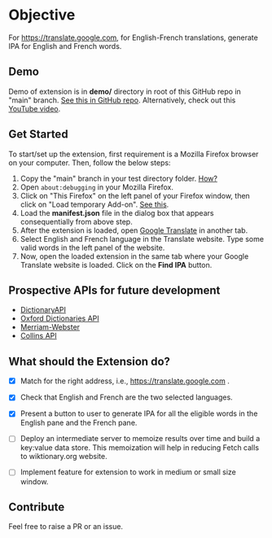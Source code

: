 # Objective

For https://translate.google.com, for English-French translations, generate IPA for English and French words.

## Demo
Demo of extension is in **demo/** directory in root of this GitHub repo in "main" branch. [See this in GitHub repo](https://github.com/Parikshit-Hooda/mozilla_extensions/blob/main/IPA_generator/demo/working%20demo%20ipa%20generator.mp4). Alternatively, check out this [YouTube video](https://www.youtube.com/watch?v=sSKlRdiXT44).

## Get Started
To start/set up the extension, first requirement is a Mozilla Firefox browser on your computer. Then, follow the below steps:
1. Copy the "main" branch in your test directory folder. [How?](https://stackoverflow.com/questions/600079/how-do-i-clone-a-subdirectory-only-of-a-git-repository#:~:text=Cloning%20only%20a%20subdirectory%20is,answer%20is%20two%20characters%3A%20No.)
2. Open `about:debugging` in your Mozilla Firefox.
3. Click on "This Firefox" on the left panel of your Firefox window, then click on "Load temporary Add-on". [See this](https://github.com/Parikshit-Hooda/mozilla_extensions/blob/main/IPA_generator/demo/firefox%20mount%20extension%20for%20dev.PNG).
4. Load the **manifest.json** file in the dialog box that appears consequentially from above step.
5. After the extension is loaded, open [Google Translate](https://translate.google.com) in another tab.
6. Select English and French language in the Translate website. Type some valid words in the left panel of the website.
7. Now, open the loaded extension in the same tab where your Google Translate website is loaded. Click on the **Find IPA** button.

## Prospective APIs for future development
- [DictionaryAPI](https://dictionaryapi.dev/)
- [Oxford Dictionaries API](https://developer.oxforddictionaries.com/)
- [Merriam-Webster](https://dictionaryapi.com/products/index)
- [Collins API](https://www.collinslanguage.com/collins-api/)


## What should the Extension do?

- [x] Match for the right address, i.e., https://translate.google.com .
- [x] Check that English and French are the two selected languages.
- [x] Present a button to user to generate IPA for all the eligible words in the English pane and the French pane.
- [ ] Deploy an intermediate server to memoize results over time and build a key:value data store. This memoization will help in reducing Fetch calls to wiktionary.org website.
- [ ] Implement feature for extension to work in medium or small size window.


## Contribute
Feel free to raise a PR or an issue.

